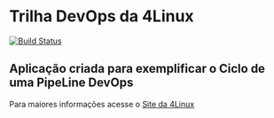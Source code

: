 # Trilha DevOps da 4Linux

<!-- Altere a Flag abaixo com sua URL do Travis -->
[![Build Status](https://travis-ci.com/danidamiani/DevOpsLab-HelloWorld.svg?branch=master)](https://travis-ci.com/danidamiani/DevOpsLab-HelloWorld)


## Aplicação criada para exemplificar o Ciclo de uma PipeLine DevOps


Para maiores informações acesse o [Site da 4Linux](https://www.4linux.com.br/cursos/devops)
